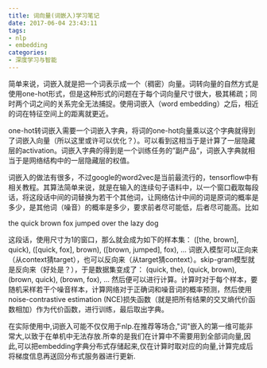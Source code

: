 ```yaml
---
title: 词向量(词嵌入)学习笔记
date: 2017-06-04 23:43:11
tags:
- nlp
- embedding
categories:
- 深度学习与智能
---
```

简单来说，词嵌入就是把一个词表示成一个（稠密）向量。词转向量的自然方式是使用one-hot形式，但是这种形式的问题在于每个词向量尺寸很大，极其稀疏；同时两个词之间的关系完全无法捕捉。使用词嵌入（word embedding）之后，相近的词在特征空间上的距离就更近。

one-hot转词嵌入需要一个词嵌入字典，将词的one-hot向量乘以这个字典就得到了词嵌入向量（所以这里或许可以优化？）。可以看到这相当于是计算了一层隐藏层的activation。词嵌入字典的得到是一个训练任务的”副产品“，词嵌入字典就相当于是网络结构中的一层隐藏层的权值。

词嵌入的做法有很多，不过google的word2vec是当前最流行的，tensorflow中有相关教程。其算法简单来说，就是在输入的连续句子语料中，以一个窗口截取每段话，将这段话中间的词替换为若干个其他词，让网络估计中间的词是原词的概率是多少，是其他词（噪音）的概率是多少，要求前者尽可能低，后者尽可能高。比如

the quick brown fox jumped over the lazy dog

这段话，使用尺寸为1的窗口，那么就会成为如下的样本集：
([the, brown], quick), ([quick, fox], brown), ([brown, jumped], fox), ...
词嵌入模型可以正向来（从context猜target），也可以反向来（从target猜context）。skip-gram模型就是反向来（好处是？），于是数据集变成了：
(quick, the), (quick, brown), (brown, quick), (brown, fox), ...
然后便可以进行计算。计算时对于每个样本，要随机采样若干个噪音样本，计算网络对于正确词和噪音词的概率预测，然后使用noise-contrastive estimation (NCE)损失函数（就是把所有结果的交叉熵代价函数相加）作为代价函数，进行训练，最后取出字典。

 在实际使用中,词嵌入可能不仅仅用于nlp.在推荐等场合,"词"嵌入的第一维可能非常大,以致于在单机中无法存放.所幸的是我们在计算中不需要用到全部词向量,因此,可以把embedding字典分布式存储起来,仅在计算时取对应的向量,计算完成后将梯度信息再送回分布式服务器进行更新.
